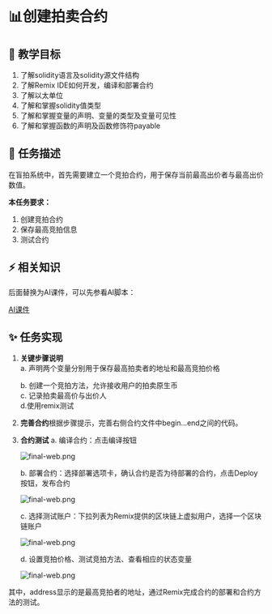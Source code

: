 # 📊创建拍卖合约

## **🚧 教学目标**

1. 了解solidity语言及solidity源文件结构
2. 了解Remix IDE如何开发，编译和部署合约
3. 了解以太单位
4. 了解和掌握solidity值类型
5. 了解和掌握变量的声明、变量的类型及变量可见性
6. 了解和掌握函数的声明及函数修饰符payable

## **💚 任务描述**

在盲拍系统中，首先需要建立一个竞拍合约，用于保存当前最高出价者与最高出价数值。

**本任务要求：**

1. 创建竞拍合约
2. 保存最高竞拍信息
3. 测试合约

## **⚡ 相关知识**

 后面替换为AI课件，可以先参看AI脚本：

[AI课件](https://docs.qq.com/sheet/DSmdHWWNoT25LTENl?tab=BB08J2)

## **✨ 任务实现**

1. **关键步骤说明**    
    a. 声明两个变量分别用于保存最高拍卖者的地址和最高竞拍价格

    b. 创建一个竞拍方法，允许接收用户的拍卖原生币  
    c. 记录拍卖最高价与出价人  
    d.使用remix测试  
2. **完善合约**根据步骤提示，完善右侧合约文件中begin...end之间的代码。
3. **合约测试**
   a. 编译合约：点击编译按钮

   ![final-web.png](https://i.postimg.cc/QxzD4kDb/1.png)

   b. 部署合约：选择部署选项卡，确认合约是否为待部署的合约，点击Deploy按钮，发布合约

   ![final-web.png](https://i.postimg.cc/sgPpJ3Hv/deploy.png)

   c. 选择测试账户：下拉列表为Remix提供的区块链上虚拟用户，选择一个区块链账户

   ![final-web.png](https://i.postimg.cc/8C6KwTCw/3.png)

   d. 设置竞拍价格、测试竞拍方法、查看相应的状态变量

   ![final-web.png](https://i.postimg.cc/8PfPLPfs/4.png)

其中，address显示的是最高竞拍者的地址，通过Remix完成合约的部署和合约方法的测试。
